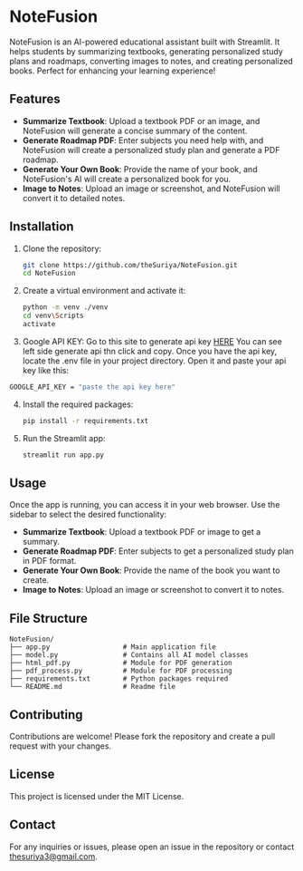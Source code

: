 # NoteFusion

NoteFusion is an AI-powered educational assistant built with Streamlit. It helps students by summarizing textbooks, generating personalized study plans and roadmaps, converting images to notes, and creating personalized books. Perfect for enhancing your learning experience!

## Features

- **Summarize Textbook**: Upload a textbook PDF or an image, and NoteFusion will generate a concise summary of the content.
- **Generate Roadmap PDF**: Enter subjects you need help with, and NoteFusion will create a personalized study plan and generate a PDF roadmap.
- **Generate Your Own Book**: Provide the name of your book, and NoteFusion's AI will create a personalized book for you.
- **Image to Notes**: Upload an image or screenshot, and NoteFusion will convert it to detailed notes.

## Installation

1. Clone the repository:

    ```sh
    git clone https://github.com/theSuriya/NoteFusion.git
    cd NoteFusion
    ```

2. Create a virtual environment and activate it:

    ```bash
   python -m venv ./venv
   cd venv\Scripts
   activate
    ```
    
3. Google API KEY:
Go to this site to generate api key [HERE](https://aistudio.google.com) You can see left side generate api thn click and copy. Once you have the api key, locate the .env file in your project directory. Open it and paste your api key like this:
  ```bash
  GOOGLE_API_KEY = "paste the api key here"
  ```
4. Install the required packages:

    ```sh
    pip install -r requirements.txt
    ```

5. Run the Streamlit app:

    ```sh
    streamlit run app.py
    ```

## Usage

Once the app is running, you can access it in your web browser. Use the sidebar to select the desired functionality:

- **Summarize Textbook**: Upload a textbook PDF or image to get a summary.
- **Generate Roadmap PDF**: Enter subjects to get a personalized study plan in PDF format.
- **Generate Your Own Book**: Provide the name of the book you want to create.
- **Image to Notes**: Upload an image or screenshot to convert it to notes.

## File Structure

```plaintext
NoteFusion/
├── app.py                  # Main application file
├── model.py                # Contains all AI model classes
├── html_pdf.py             # Module for PDF generation
├── pdf_process.py          # Module for PDF processing
├── requirements.txt        # Python packages required
└── README.md               # Readme file
```

## Contributing
Contributions are welcome! Please fork the repository and create a pull request with your changes.

## License
This project is licensed under the MIT License.

## Contact
For any inquiries or issues, please open an issue in the repository or contact thesuriya3@gmail.com.
